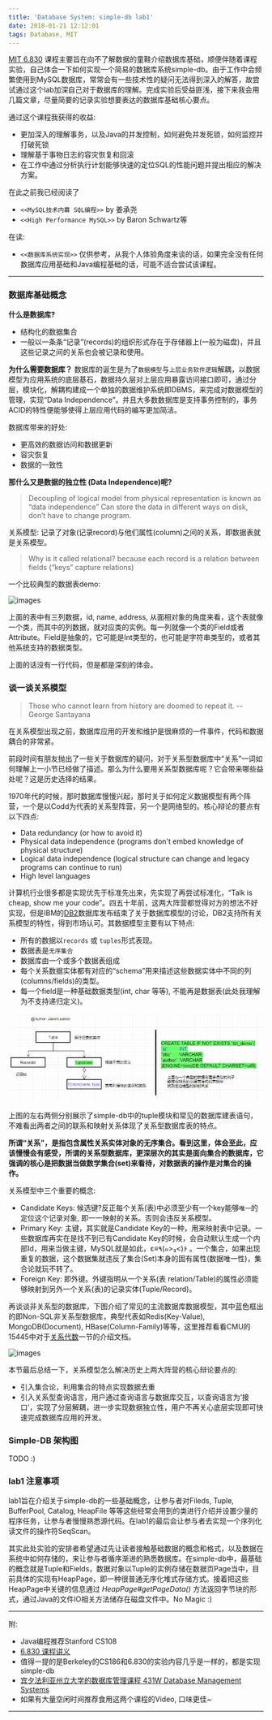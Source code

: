 ```yaml
---
title: 'Database System: simple-db lab1'
date: 2018-01-21 12:12:01
tags: Database, MIT
---
```


[MIT 6.830](http://db.csail.mit.edu/6.830/) 课程主要旨在向不了解数据的童鞋介绍数据库基础，顺便伴随着课程实验，自己体会一下如何实现一个简易的数据库系统simple-db。由于工作中会频繁使用到MySQL数据库，常常会有一些技术性的疑问无法得到深入的解答，故尝试通过这个lab加深自己对于数据库的理解。完成实验后受益匪浅，接下来我会用几篇文章，尽量简要的记录实验想要表达的数据库基础核心要点。

通过这个课程我获得的收益:
* 更加深入的理解事务，以及Java的并发控制，如何避免并发死锁，如何监控并打破死锁
* 理解基于事物日志的容灾恢复和回滚
* 在工作中通过分析执行计划能够快速的定位SQL的性能问题并提出相应的解决方案。

<!-- more -->

在此之前我已经阅读了
* `<<MySQL技术内幕 SQL编程>>` by  姜承尧
* `<<High Performance MySQL>>` by Baron Schwartz等  

在读:  
* `<<数据库系统实现>>`
仅供参考，从我个人体验角度来谈的话，如果完全没有任何数据库应用基础和Java编程基础的话，可能不适合尝试该课程。

----
### 数据库基础概念

__什么是数据库?__
- 结构化的数据集合
- 一般以一条条“记录”(records)的组织形式存在于存储器上(一般为磁盘)，并且这些记录之间的关系也会被记录和使用。

__为什么需要数据库？__
数据库的诞生是为了`数据模型`与`上层业务软件逻辑`解耦，以数据模型为应用系统的底层基石，数据持久层对上层应用暴露访问接口即可，通过分层，模块化，解耦构建成一个单独的数据维护系统即DBMS，来完成对数据模型的管理，实现“Data Independence”。并且大多数数据库是支持事务控制的，事务ACID的特性便能够使得上层应用代码的编写更加简洁。  

数据库带来的好处:
* 更高效的数据访问和数据更新
* 容灾恢复
* 数据的一致性

__那什么又是数据的独立性 (Data Independence)呢?__
> Decoupling of logical model from physical representation is known as “data independence” Can store the data in different ways on disk, don’t have to change program.

关系模型: 记录了对象(记录record)与他们属性(column)之间的关系，即数据表就是关系模型。

> Why is it called relational?
because each record is a relation between fields (“keys” capture relations)

一个比较典型的数据表demo:

![images](/images/img_for_2018_01/student-table.jpg")

上面的表中有三列数据，id, name, address, 从面相对象的角度来看，这个表就像一个类，而其中的列数据，就对应类的实例。每一列就像一个类的Field或者Attribute。Field是抽象的，它可能是Int类型的，也可能是字符串类型的，或者其他系统支持的数据类型。


上面的话没有一行代码，但是都是深刻的体会。

### 谈一谈关系模型

> Those who cannot learn from history are doomed to repeat it.  -- George Santayana

在关系模型出现之前，数据库应用的开发和维护是很麻烦的一件事件，代码和数据耦合的非常紧。

前段时间有朋友抛出了一些关于数据库的疑问，对于关系型数据库中“关系”一词如何理解上一小节已经做了描述。那么为什么要用关系型数据库呢？它会带来哪些益处呢？这是历史选择的结果。

1970年代的时候，那时数据库慢慢兴起，那时关于如何定义数据模型有两个阵营，一个是以Codd为代表的关系型阵营，另一个是网络型的。核心辩论的要点有以下四点:

* Data redundancy (or how to avoid it)
* Physical data independence (programs don't embed knowledge of physical structure)
* Logical data independence (logical structure can change and legacy programs can continue to run)
* High level languages

计算机行业很多都是实现优先于标准先出来，先实现了再尝试标准化，“Talk is cheap, show me your code”。四五十年前，这两大阵营都觉得对方的想法不好实现，但是IBM的[DB2](https://en.wikipedia.org/wiki/IBM_Db2)数据库发布结束了关于数据库模型的讨论，DB2支持所有关系模型的特性，得到市场认可。其数据模型主要有以下特点:
* 所有的数据以`records` 或 `tuples`形式表现。
* 数据表是`无序集合`
* 数据库由一个或多个数据表组成
* 每个关系数据实体都有对应的“schema”用来描述这些数据实体中不同的列(columns/fields)的类型。
* 每一个field是一种基础数据类型(int, char 等等), 不能再是数据表(此处我理解为不支持递归定义)。

![images](/images/img_for_2018_01/tupleModel.jpg)

上图的左右两侧分别展示了simple-db中的tuple模块和常见的数据库建表语句，不难看出两者之间的联系和映射关系体现了关系型数据库表的特点。

__所谓“关系”，是指包含属性关系实体对象的**无序集合**。看到这里，体会至此，应该慢慢会有感受，所谓的关系型数据库，更深层次的其实是面向集合的数据库，它强调的核心是把数据当做数学集合(set)来看待，对数据表的操作是对集合的操作。__

关系模型中三个重要的概念:
* Candidate Keys: 候选键?反正每个关系(表)中必须至少有一个key能够`唯一`的定位这个记录对象, 即一一映射的关系。否则会违反关系模型。
* Primary Key: 主键，其实就是Candidate Key的一种，用来映射表中记录。一些数据库再实在是找不到已有Candidate Key的时候，会自动默认生成一个内部Id，用来当做主键，MySQL就是如此，﻿ε≡٩(๑>₃<)۶ 。一个集合，如果出现重复的数据，这个数据集就违反了集合(Set)本身的固有属性(数据唯一性)，集合论就玩不转了。
* Foreign Key: 即外键。外键指明从一个关系(表 relation/Table)的属性必须能够映射到另外一个关系(表)的记录实体(Tuple/Record)。

再谈谈非关系型的数据库，下图介绍了常见的主流数据库数据模型，其中蓝色框出的即Non-SQL非关系型数据库，典型代表如Redis(Key-Value), MongoDB(Document), HBase(Column-Family)等等，这里推荐看看CMU的15445中对于[关系代数](http://15445.courses.cs.cmu.edu/fall2017/slides/02-relationalalgebra.pdf)一节的介绍文档。

![images](/images/img_for_2018_01/dataModels.jpg")

本节最后总结一下，关系模型怎么解决历史上两大阵营的核心辩论要点的:
* 引入集合论，利用集合的特点实现数据去重
* 引入关系型查询语言，用户通过查询语言与数据库交互，以查询语言为‘接口’，实现了分层解耦，进一步实现数据独立性，用户不再关心底层实现即可快速完成数据库应用的开发。

### Simple-DB 架构图

TODO :)
<!-- ![images](/images/img_for_2018_01/ArchitectureOfDBMS.jpg) -->

### lab1 注意事项

lab1旨在介绍关于simple-db的一些基础概念，让参与者对Fileds, Tuple, BufferPool, Catalog, HeapFile 等等这些经常会用到的类进行介绍并设置少量的程序任务，让参与者慢慢熟悉源代码。在lab1的最后会让参与者去实现一个序列化读文件的操作符SeqScan。

其实此处实验的安排者希望通过先让读者接触基础数据的概念和格式，以及数据在系统中如何存储的，来让参与者循序渐进的熟悉数据库。在simple-db中，最基础的概念就是Tuple和Fields，数据对象以Tuple的实例存储在数据页Page当中，目前具体的实现有HeapPage，即一种很普通无序化堆式存储方式。接着把这些HeapPage中关键的信息通过 
_HeapPage#getPageData()_
方法返回字节块的形式，通过Java的文件IO相关方法储存在磁盘文件中。No Magic :)

-----
附:  

* Java编程推荐Stanford CS108  
* [6.830 课程讲义](http://db.csail.mit.edu/6.830/notes.php)  
* 值得一提的是Berkeley的CS186和6.830的实验内容几乎是一样的，都是实现simple-db  
* [宾夕法利亚州立大学的数据库管理课程 431W Database Management Systems](http://www.cse.psu.edu/~yul189/cmpsc431w/lectures.html)
* 如果有大量空闲时间推荐食用这两个课程的Video, 口味更佳~   

<!-- * [CMU 15445 Relational Algebra](http://15445.courses.cs.cmu.edu/fall2017/slides/02-relationalalgebra.pdf)   -->

-----
